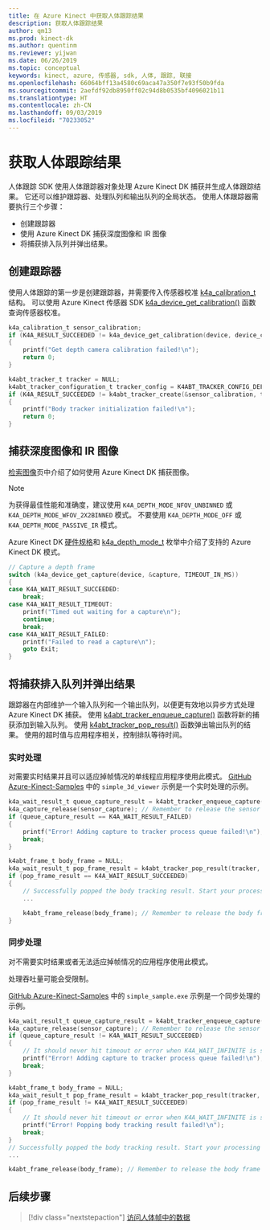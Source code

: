 ```yaml
---
title: 在 Azure Kinect 中获取人体跟踪结果
description: 获取人体跟踪结果
author: qm13
ms.prod: kinect-dk
ms.author: quentinm
ms.reviewer: yijwan
ms.date: 06/26/2019
ms.topic: conceptual
keywords: kinect, azure, 传感器, sdk, 人体, 跟踪, 联接
ms.openlocfilehash: 66064bff13a4580c69aca47a350f7e93f50b9fda
ms.sourcegitcommit: 2aefdf92db8950ff02c94d8b0535bf4096021b11
ms.translationtype: HT
ms.contentlocale: zh-CN
ms.lasthandoff: 09/03/2019
ms.locfileid: "70233052"
---
```

# <a name="get-body-tracking-results"></a>获取人体跟踪结果

人体跟踪 SDK 使用人体跟踪器对象处理 Azure Kinect DK 捕获并生成人体跟踪结果。 它还可以维护跟踪器、处理队列和输出队列的全局状态。 使用人体跟踪器需要执行三个步骤：

- 创建跟踪器
- 使用 Azure Kinect DK 捕获深度图像和 IR 图像
- 将捕获排入队列并弹出结果。

## <a name="create-a-tracker"></a>创建跟踪器


使用人体跟踪的第一步是创建跟踪器，并需要传入传感器校准 [k4a_calibration_t](https://microsoft.github.io/Azure-Kinect-Sensor-SDK/master/structk4a__calibration__t.html) 结构。 可以使用 Azure Kinect 传感器 SDK [k4a_device_get_calibration()](https://microsoft.github.io/Azure-Kinect-Sensor-SDK/master/group___functions_ga4e43940d8d8db48da266c7a7842c8d78.html#ga4e43940d8d8db48da266c7a7842c8d78) 函数查询传感器校准。

```C
k4a_calibration_t sensor_calibration;
if (K4A_RESULT_SUCCEEDED != k4a_device_get_calibration(device, device_config.depth_mode, K4A_COLOR_RESOLUTION_OFF, &sensor_calibration))
{
    printf("Get depth camera calibration failed!\n");
    return 0;
}

k4abt_tracker_t tracker = NULL;
k4abt_tracker_configuration_t tracker_config = K4ABT_TRACKER_CONFIG_DEFAULT;
if (K4A_RESULT_SUCCEEDED != k4abt_tracker_create(&sensor_calibration, tracker_config, &tracker))
{
    printf("Body tracker initialization failed!\n");
    return 0;
}
```

## <a name="capture-depth-and-ir-images"></a>捕获深度图像和 IR 图像

[检索图像](retrieve-images.md)页中介绍了如何使用 Azure Kinect DK 捕获图像。

>[!NOTE]
> 为获得最佳性能和准确度，建议使用 `K4A_DEPTH_MODE_NFOV_UNBINNED` 或 `K4A_DEPTH_MODE_WFOV_2X2BINNED` 模式。 不要使用 `K4A_DEPTH_MODE_OFF` 或 `K4A_DEPTH_MODE_PASSIVE_IR` 模式。

Azure Kinect DK [硬件规格](hardware-specification.md)和 [k4a_depth_mode_t](https://microsoft.github.io/Azure-Kinect-Sensor-SDK/master/group___enumerations_ga3507ee60c1ffe1909096e2080dd2a05d.html#ga3507ee60c1ffe1909096e2080dd2a05d) 枚举中介绍了支持的 Azure Kinect DK 模式。

```C
// Capture a depth frame
switch (k4a_device_get_capture(device, &capture, TIMEOUT_IN_MS))
{
case K4A_WAIT_RESULT_SUCCEEDED:
    break;
case K4A_WAIT_RESULT_TIMEOUT:
    printf("Timed out waiting for a capture\n");
    continue;
    break;
case K4A_WAIT_RESULT_FAILED:
    printf("Failed to read a capture\n");
    goto Exit;
}
```

## <a name="enqueue-the-capture-and-pop-the-results"></a>将捕获排入队列并弹出结果

跟踪器在内部维护一个输入队列和一个输出队列，以便更有效地以异步方式处理 Azure Kinect DK 捕获。 使用 [k4abt_tracker_enqueue_capture()](https://microsoft.github.io/Azure-Kinect-Body-Tracking/release/0.9.x/group__btfunctions_ga093becd9bb4a63f5f4d56f58097a7b1e.html#ga093becd9bb4a63f5f4d56f58097a7b1e) 函数将新的捕获添加到输入队列。 使用 [k4abt_tracker_pop_result()](https://microsoft.github.io/Azure-Kinect-Body-Tracking/release/0.9.x/group__btfunctions_gaaf446fb1579cbbe0b6af824ee0a7458b.html#gaaf446fb1579cbbe0b6af824ee0a7458b) 函数弹出输出队列的结果。 使用的超时值与应用程序相关，控制排队等待时间。

### <a name="real-time-processing"></a>实时处理
对需要实时结果并且可以适应掉帧情况的单线程应用程序使用此模式。 [GitHub Azure-Kinect-Samples](https://github.com/microsoft/Azure-Kinect-Samples) 中的 `simple_3d_viewer` 示例是一个实时处理的示例。

```C
k4a_wait_result_t queue_capture_result = k4abt_tracker_enqueue_capture(tracker, sensor_capture, 0);
k4a_capture_release(sensor_capture); // Remember to release the sensor capture once you finish using it
if (queue_capture_result == K4A_WAIT_RESULT_FAILED)
{
    printf("Error! Adding capture to tracker process queue failed!\n");
    break;
}

k4abt_frame_t body_frame = NULL;
k4a_wait_result_t pop_frame_result = k4abt_tracker_pop_result(tracker, &body_frame, 0);
if (pop_frame_result == K4A_WAIT_RESULT_SUCCEEDED)
{
    // Successfully popped the body tracking result. Start your processing
    ...

    k4abt_frame_release(body_frame); // Remember to release the body frame once you finish using it
}
```

### <a name="synchronous-processing"></a>同步处理
对不需要实时结果或者无法适应掉帧情况的应用程序使用此模式。

处理吞吐量可能会受限制。

[GitHub Azure-Kinect-Samples](https://github.com/microsoft/Azure-Kinect-Samples) 中的 `simple_sample.exe` 示例是一个同步处理的示例。

```C
k4a_wait_result_t queue_capture_result = k4abt_tracker_enqueue_capture(tracker, sensor_capture, K4A_WAIT_INFINITE);
k4a_capture_release(sensor_capture); // Remember to release the sensor capture once you finish using it
if (queue_capture_result != K4A_WAIT_RESULT_SUCCEEDED)
{
    // It should never hit timeout or error when K4A_WAIT_INFINITE is set.
    printf("Error! Adding capture to tracker process queue failed!\n");
    break;
}

k4abt_frame_t body_frame = NULL;
k4a_wait_result_t pop_frame_result = k4abt_tracker_pop_result(tracker, &body_frame, K4A_WAIT_INFINITE);
if (pop_frame_result != K4A_WAIT_RESULT_SUCCEEDED)
{
    // It should never hit timeout or error when K4A_WAIT_INFINITE is set.
    printf("Error! Popping body tracking result failed!\n");
    break;
}
// Successfully popped the body tracking result. Start your processing
...

k4abt_frame_release(body_frame); // Remember to release the body frame once you finish using it
```

## <a name="next-steps"></a>后续步骤

> [!div class="nextstepaction"]
>[访问人体帧中的数据](access-data-body-frame.md)
